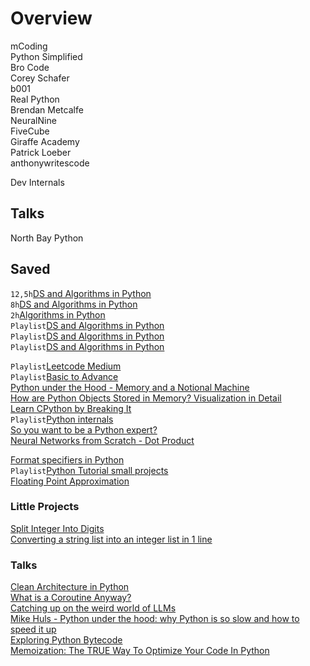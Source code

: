 # Overview

mCoding  
Python Simplified  
Bro Code  
Corey Schafer  
b001  
Real Python  
Brendan Metcalfe  
NeuralNine  
FiveCube  
Giraffe Academy  
Patrick Loeber  
anthonywritescode  

Dev Internals  

## Talks
North Bay Python  

## Saved
`12,5h`[DS and Algorithms in Python](https://www.youtube.com/watch?v=pkYVOmU3MgA)  
`8h`[DS and Algorithms in Python](https://www.youtube.com/watch?v=MLqHDsBOC4c)  
`2h`[Algorithms in Python](https://www.youtube.com/watch?v=fW_OS3LGB9Q)  
`Playlist`[DS and Algorithms in Python](https://www.youtube.com/playlist?list=PLgPJX9sVy92z30FBDbeKGxa6IbfHeVOdu)  
`Playlist`[DS and Algorithms in Python](https://www.youtube.com/playlist?list=PLeo1K3hjS3uu_n_a__MI_KktGTLYopZ12)  
`Playlist`[DS and Algorithms in Python](https://www.youtube.com/playlist?list=PLyMom0n-MBrqFwguQhbCu0Anlxoel08dr)  

`Playlist`[Leetcode Medium](https://www.youtube.com/playlist?list=PLot-Xpze53lfOdF3KwpMSFEyfE77zIwiP)  
`Playlist`[Basic to Advance](https://www.youtube.com/playlist?list=PLdo5W4Nhv31bZSiqiOL5ta39vSnBxpOPT)  
[Python under the Hood - Memory and a Notional Machine](https://www.youtube.com/watch?v=Chw3i6cQqt0)  
[How are Python Objects Stored in Memory? Visualization in Detail](https://www.youtube.com/watch?v=LmSonbRM7Bs)  
[Learn CPython by Breaking It](https://www.youtube.com/watch?v=CRuXP2jvJ8U)  
`Playlist`[Python internals](https://www.youtube.com/playlist?list=PLTdyJRA-IxGa9eU_VOeZRfSMPk7b4ZaEl)  
[So you want to be a Python expert?](https://www.youtube.com/watch?v=cKPlPJyQrt4)  
[Neural Networks from Scratch - Dot Product](https://www.youtube.com/watch?v=tMrbN67U9d4)  

[Format specifiers in Python](https://www.youtube.com/watch?v=FrvBwdAU2dQ)  
`Playlist`[Python Tutorial small projects](https://www.youtube.com/playlist?list=PLLAZ4kZ9dFpMMs5lskzBApYXn0bl7emsW)  
[Floating Point Approximation](https://www.youtube.com/watch?v=2gIxbTn7GSc)  

### Little Projects
[Split Integer Into Digits](https://www.youtube.com/watch?v=c6iDh92_w9w)  
[Converting a string list into an integer list in 1 line](https://www.youtube.com/watch?v=1e20QqX9QFc)  

### Talks
[Clean Architecture in Python](https://www.youtube.com/watch?v=C7MRkqP5NRI)  
[What is a Coroutine Anyway?](https://www.youtube.com/watch?v=GSiZkP7cI80)  
[Catching up on the weird world of LLMs](https://www.youtube.com/watch?v=h8Jth_ijZyY)  
[Mike Huls - Python under the hood: why Python is so slow and how to speed it up](https://www.youtube.com/watch?v=N7cgUnW-tZQ)  
[Exploring Python Bytecode](https://www.youtube.com/watch?v=GNPKBICTF2w)  
[Memoization: The TRUE Way To Optimize Your Code In Python](https://www.youtube.com/watch?v=qORqpMg3Uew)  